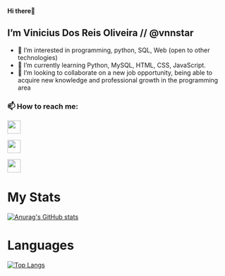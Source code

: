 
 **Hi there👋**

## I’m Vinicius Dos Reis Oliveira // @vnnstar
- 👀 I’m interested in programming, python, SQL, Web (open to other technologies)
- 🌱 I’m currently learning Python, MySQL, HTML, CSS, JavaScript.
- 💞️ I’m looking to collaborate on a new job opportunity, being able to acquire new knowledge and professional growth in the programming area

### 📫 How to reach me:
<a href="https://www.linkedin.com/in/viniciusdosreis" target="_blank"> <img height="30" width="30" src="https://cdn.jsdelivr.net/gh/devicons/devicon/icons/linkedin/linkedin-original.svg"/></a>

<a href="https://www.instagram.com/vinnireis" target="_blank"> <img height="30" width="30" src="https://user-images.githubusercontent.com/80652060/123664227-89065480-d80d-11eb-95e4-72d6ba685473.png"/></a>


<a href="mailto:v_reis@outlook.com.br" target="_blank"> <img height="30" width="30" src="https://user-images.githubusercontent.com/80652060/123665263-7fc9b780-d80e-11eb-91d0-aee551247b3d.png"/></a>


<!---
vnnstar/vnnstar is a ✨ special ✨ repository because its `README.md` (this file) appears on your GitHub profile.
You can click the Preview link to take a look at your changes.
--->



# My Stats

[![Anurag's GitHub stats](https://github-readme-stats.vercel.app/api?username=vnnstar&theme=tokyonight&hide=contribs,prs,stars,issues)](https://github.com/vnnstar/github-readme-stats)

# Languages

[![Top Langs](https://github-readme-stats.vercel.app/api/top-langs/?username=vnnstar&layout=compact&theme=tokyonight)](https://github.com/vnnstar/github-readme-stats)
